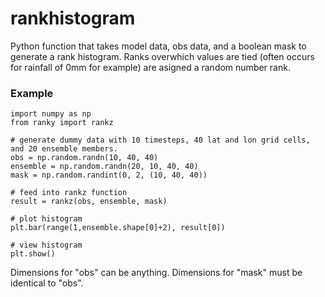 # rankhistogram
Python function that takes model data, obs data, and a boolean mask to generate a rank histogram. Ranks overwhich values are tied (often occurs for rainfall of 0mm for example) are asigned a random number rank.

### Example
```
import numpy as np
from ranky import rankz

# generate dummy data with 10 timesteps, 40 lat and lon grid cells, and 20 ensemble members. 
obs = np.random.randn(10, 40, 40)
ensemble = np.random.randn(20, 10, 40, 40)
mask = np.random.randint(0, 2, (10, 40, 40))

# feed into rankz function
result = rankz(obs, ensemble, mask)

# plot histogram
plt.bar(range(1,ensemble.shape[0]+2), result[0])

# view histogram
plt.show()
``` 
Dimensions for "obs" can be anything. Dimensions for "mask" must be identical to "obs".
